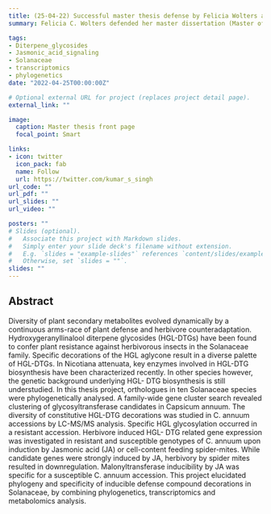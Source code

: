 ```yaml
---
title: (25-04-22) Successful master thesis defense by Felicia Wolters at WUR 
summary: Felicia C. Wolters defended her master dissertation (Master of Science, Major Phytopathology and Entomology) on the topic "Evolution of the Hydroxygeranyllinalool Diterpene Glycoside Pathway in Solanaceae". This work was jointly supervised by Iris Kappers (Plant physiology, WUR), Marnix Medema (Bioinformatic group, WUR) and me. Congratulations to Felicia on her successful defense and good luck for future scientific adventures.   

tags:
- Diterpene_glycosides
- Jasmonic_acid_signaling
- Solanaceae
- transcriptomics 
- phylogenetics
date: "2022-04-25T00:00:00Z"

# Optional external URL for project (replaces project detail page).
external_link: ""

image:
  caption: Master thesis front page
  focal_point: Smart

links:
- icon: twitter
  icon_pack: fab
  name: Follow
  url: https://twitter.com/kumar_s_singh
url_code: ""
url_pdf: ""
url_slides: ""
url_video: ""

posters: ""
# Slides (optional).
#   Associate this project with Markdown slides.
#   Simply enter your slide deck's filename without extension.
#   E.g. `slides = "example-slides"` references `content/slides/example-slides.md`.
#   Otherwise, set `slides = ""`.
slides: ""
---
```

## Abstract
Diversity of plant secondary metabolites evolved dynamically by a continuous arms-race of plant defense and herbivore counteradaptation. Hydroxygeranyllinalool diterpene glycosides (HGL-DTGs) have been found to confer plant resistance against herbivorous insects in the Solanaceae family. Specific decorations of the HGL aglycone result in a diverse palette of HGL-DTGs. In Nicotiana attenuata, key enzymes involved in HGL-DTG biosynthesis have been characterized recently. In other species however, the genetic background underlying HGL- DTG biosynthesis is still understudied. In this thesis project, orthologues in ten Solanaceae species were phylogenetically analysed. A family-wide gene cluster search revealed clustering of glycosyltransferase candidates in Capsicum annuum. The diversity of constitutive HGL-DTG decorations was studied in C. annuum accessions by LC-MS/MS analysis. Specific HGL glycosylation occurred in a resistant accession. Herbivore induced HGL- DTG related gene expression was investigated in resistant and susceptible genotypes of C. annuum upon induction by Jasmonic acid (JA) or cell-content feeding spider-mites. While candidate genes were strongly induced by JA, herbivory by spider mites resulted in downregulation. Malonyltransferase inducibility by JA was specific for a susceptible C. annuum accession. This project elucidated phylogeny and specificity of inducible defense compound decorations in Solanaceae, by combining phylogenetics, transcriptomics and metabolomics analysis.

 


